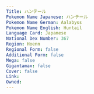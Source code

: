 ```yaml
---
﻿Title: ハンテール
Pokemon Name Japanese: ハンテール
Pokemon Name German: Aalabyss
Pokemon Name English: Huntail
Language Card: Japanese
National Dex Number: 367
Region: Hoenn
Regional Form: false
Additional Form: false
Mega: false
Gigantamax: false
Cover: false
Link: 
Owned: 
---
```


